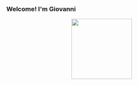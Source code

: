 ### Welcome! I'm Giovanni 

<div align="center">
    <img height='160em' src='https://github-readme-stats.vercel.app/api/top-langs/?username=giovannicarvxlho&hide_progress=true&theme=dracula'>
</div>
